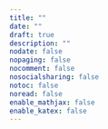 ```yaml
---
title: ""
date: ""
draft: true
description: ""
nodate: false
nopaging: false
nocomment: false
nosocialsharing: false
notoc: false
noread: false
enable_mathjax: false
enable_katex: false
---
```

